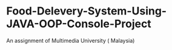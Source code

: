 # Food-Delevery-System-Using-JAVA-OOP-Console-Project
An assignment of Multimedia University ( Malaysia)
